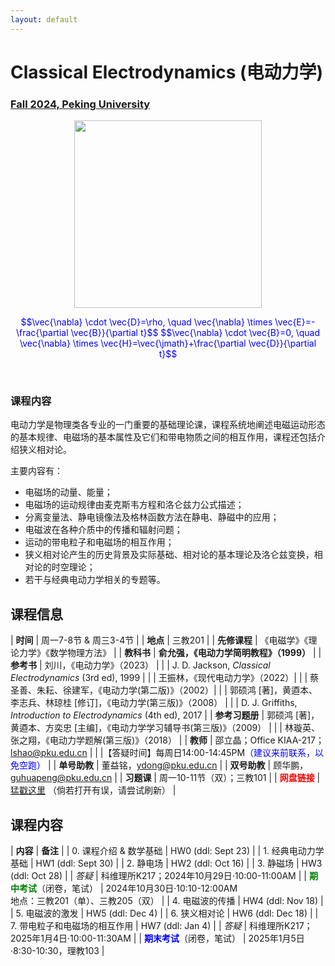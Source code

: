 ```yaml
---
layout: default
---
```


<style>
table {
  font-family: arial, sans-serif;
  border-collapse: collapse;
  width: 100%;
}

td, th {
  border: 1px solid #dddddd;
  text-align: left;
  padding: 8px;
}

tr:nth-child(odd) {
  background-color: #dddddd;
}
</style>

<!-- <h2>
<font color="red">
*** Notice: links are not maintained after the end of course! 
</font>
</h2> -->

# <b>Classical Electrodynamics (电动力学)</b>

### <u>Fall 2024, Peking University</u>

<div style="display: flex; justify-content: center;">
<img src="https://friendshao.github.io/teaching/ced22/James_Clerk_Maxwell.jpg" width="300">
</div>


<p align="center">
<font color="blue">
$$\vec{\nabla} \cdot \vec{D}=\rho, \quad \vec{\nabla} \times \vec{E}=-\frac{\partial \vec{B}}{\partial t}$$
$$\vec{\nabla} \cdot \vec{B}=0, \quad \vec{\nabla} \times \vec{H}=\vec{\jmath}+\frac{\partial \vec{D}}{\partial t}$$
</font>
</p>

<br>

### 课程内容

电动力学是物理类各专业的一门重要的基础理论课，课程系统地阐述电磁运动形态的基本规律、电磁场的基本属性及它们和带电物质之间的相互作用，课程还包括介绍狭义相对论。

主要内容有：
- 电磁场的动量、能量；
- 电磁场的运动规律由麦克斯韦方程和洛仑兹力公式描述；
- 分离变量法、静电镜像法及格林函数方法在静电、静磁中的应用；
- 电磁波在各种介质中的传播和辐射问题；
- 运动的带电粒子和电磁场的相互作用；
- 狭义相对论产生的历史背景及实际基础、相对论的基本理论及洛仑兹变换，相对论的时空理论；
- 若干与经典电动力学相关的专题等。

<p></p>

## 课程信息

| **时间** |  周一7-8节 & 周三3-4节 |
| **地点** |  三教201 |
| **先修课程** | 《电磁学》《理论力学》《数学物理方法》 |
| **教科书** | **俞允强，《电动力学简明教程》（1999）** |
| **参考书** | 刘川，《电动力学》（2023） | 
| | J. D. Jackson, *Classical Electrodynamics* (3rd ed), 1999 |
| | 王振林，《现代电动力学》（2022）|
| | 蔡圣善、朱耘、徐建军，《电动力学(第二版)》（2002）|
| | 郭硕鸿 [著]，黄逎本、李志兵、林琼桂 [修订]，《电动力学(第三版)》（2008） | 
| | D. J. Griffiths, *Introduction to Electrodynamics* (4th ed), 2017 |
| **参考习题册** | 郭硕鸿 [著]，黄逎本、方奕忠 [主编]，《电动力学学习辅导书(第三版)》（2009） |
| | 林璇英、张之翔，《电动力学题解(第三版)》（2018） |
| **教师** | 邵立晶；Office KIAA-217；lshao@pku.edu.cn | 
| |【答疑时间】每周日14:00-14:45PM<font color="blue">（建议来前联系，以免空跑）</font> |
| **单号助教** | 董益铭，ydong@pku.edu.cn |
| **双号助教** |  顾华鹏，guhuapeng@pku.edu.cn |
| **习题课** | 周一10-11节（双）；三教101 |
| <font color="red"><b>网盘链接</b></font> | [猛戳这里](https://disk.pku.edu.cn/link/AAC563E3C75CD14F60A5998E3DD76F194B) （倘若打开有误，请尝试刷新） |

<p></p>

## 课程内容

| **内容** | **备注** |
| 0. 课程介绍 & 数学基础 | HW0 (ddl: Sept 23) |
| 1. 经典电动力学基础 | HW1  (ddl: Sept 30) |
| 2. 静电场 | HW2  (ddl: Oct 16) |
| 3. 静磁场 | HW3  (ddl: Oct 28) |
| *答疑* | 科维理所K217；2024年10月29日·10:00-11:00AM | 
| <font color="green"><b>期中考试</b></font>（闭卷，笔试） | 2024年10月30日·10:10-12:00AM<br>地点：三教201（单）、三教205（双） |
| 4. 电磁波的传播 | HW4  (ddl: Nov 18) |
| 5. 电磁波的激发 | HW5  (ddl: Dec 4) |
| 6. 狭义相对论 | HW6  (ddl: Dec 18)  |
| 7. 带电粒子和电磁场的相互作用 | HW7  (ddl: Jan 4) |
| *答疑* | 科维理所K217；2025年1月4日·10:00-11:30AM | 
| <font color="blue"><b>期末考试</b></font>（闭卷，笔试） | 2025年1月5日·8:30-10:30，理教103 |

<p></p>

<!-- ## 学生对课程的总体评价

<div style="display: flex; justify-content: center;">
<img src="ced23_score.png" width="880">
</div> -->

<script type="text/x-mathjax-config">
  MathJax.Hub.Config({
    tex2jax: {
      inlineMath: [ ['$','$'] ],
      processEscapes: true
    }
  });
</script>
<script type="text/javascript" src="https://cdn.mathjax.org/mathjax/latest/MathJax.js?config=TeX-AMS-MML_HTMLorMML">
</script>

